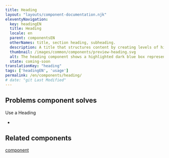```yaml
---
title: Heading
layout: "layouts/component-documentation.njk"
eleventyNavigation:
  key: headingEN
  title: Heading
  locale: en
  parent: componentsEN
  otherNames: title, section heading, subheading.
  description: A title that structures content by creating levels of hierarchy that organize page content visually and mentally, using GCDS styles.
  thumbnail: /images/common/components/preview-heading.svg
  alt: The heading component shows a highlighted dark blue box representing a heading and 3 smaller grey boxes below representing a text block.
  state: coming-soon
translationKey: "heading"
tags: ['headingEN', 'usage']
permalink: /en/components/heading/
# date: "git Last Modified"
---
```


## Problems component solves

Use a Heading

-

<article class="bg-full-width bg-primary text-light pt-500 pb-400 my-500">
  <h2 class="mt-0 mb-400">Related components</h2>

  <a href="" class="link-light">component</a>
</article>
